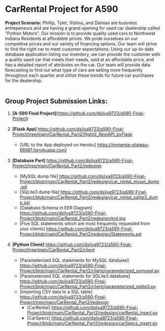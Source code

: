 # CarRental Project for A590
**Project Scenario:**
    Phillip, Tyler, Vishnu, and Damian are buisness entrepeneurs and are having a grand opening for used car dealership called "Python Motors". Our mission is to provide
    quality used cars to Northwest Indiana Residents at affordable prices. We pride ourselves on our compettive prices and our variety of financing options. Our team will strive
    to find the right car to meet customer expectations.
    Using our up-to-date database application listing our inventory, we can provide the customer with a quality used car that meets their needs, sold at an affordable price, and
    has a detailed report of attributes on the car. Our team will provide data forecasting to find out what type of cars are selling more frequently throughout each quarter and
    utilize these trends for future car purchases for the dealership.<br><br>
 ## Group Project Submission Links:<br>
 1. **[A-590 Final Project]**(https://github.com/dsilva9723/a590-Final-Project)<br><br>
 2. **[Flask App]** <https://github.com/dsilva9723/a590-Final-Project/tree/main/CarRental_Part2/flight2_RestAPI_byFlask><br><br>
    - [URL to the App deployed on Heroku] <https://immense-plateau-66681.herokuapp.com/><br><br>
 3. **[Database Part]** <https://github.com/dsilva9723/a590-Final-Project/tree/main/CarRental_Part2/redesign> <br><br>
    - [MySQL dump file] <https://github.com/dsilva9723/a590-Final-Project/blob/main/CarRental_Part2/redesign/car_rental_mysql_dump.sql><br>
    - [SQLite3 dump file] <https://github.com/dsilva9723/a590-Final-Project/blob/main/CarRental_Part2/redesign/car_rental_sqlite3_dump.sql><br>
    - [Database Schema in EER Diagram] <https://github.com/dsilva9723/a590-Final-Project/blob/main/CarRental_Part2/redesign/erd.jpg><br>
    - [Five SQL statements which are most frequently requested from your clients] <https://github.com/dsilva9723/a590-Final-Project/blob/main/CarRental_Part2/redesign/Statements.sql><br><br>
 4. **[Python Client]** <https://github.com/dsilva9723/a590-Final-Project/tree/main/CarRental_Part2/client><br><br>
    - [Parameterized SQL statements for MySQL database] <https://github.com/dsilva9723/a590-Final-Project/blob/main/CarRental_Part2/client/parameterized_pymysql.py><br>
    - [Parameterized SQL statements for SQLite3 database] <https://github.com/dsilva9723/a590-Final-Project/blob/main/CarRental_Part2/client/parameterized_sqlite3.py><br>
    - [Importing CSV data to a SQL table] <https://github.com/dsilva9723/a590-Final-Project/tree/main/CarRental_Part2/redesign><br>
      - [CarRental] <https://github.com/dsilva9723/a590-Final-Project/blob/main/CarRental_Part2/redesign/carRental_insert.py> <br>
      - [CarSpecs] <https://github.com/dsilva9723/a590-Final-Project/blob/main/CarRental_Part2/redesign/carSpecs_insert.py><br>
    
